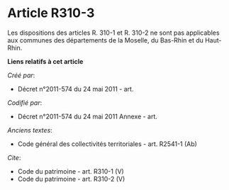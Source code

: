 # Article R310-3

Les dispositions des articles R. 310-1 et R. 310-2 ne sont pas applicables aux communes des départements de la Moselle, du
Bas-Rhin et du Haut-Rhin.

**Liens relatifs à cet article**

_Créé par_:

  - Décret n°2011-574 du 24 mai 2011  - art.

_Codifié par_:

  - Décret n°2011-574 du 24 mai 2011 Annexe - art.

_Anciens textes_:

  - Code général des collectivités territoriales - art. R2541-1 (Ab)

_Cite_:

  - Code du patrimoine - art. R310-1 (V)
  - Code du patrimoine - art. R310-2 (V)
